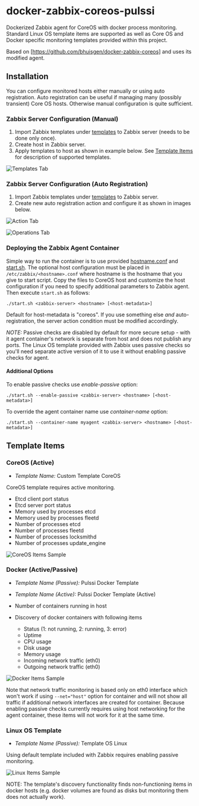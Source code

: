 # docker-zabbix-coreos-pulssi
Dockerized Zabbix agent for CoreOS with docker process monitoring. Standard Linux
OS template items are supported as well as Core OS and Docker specific
monitoring templates provided within this project.

Based on [https://github.com/bhuisgen/docker-zabbix-coreos] and uses its
modified agent.

## Installation

You can configure monitored hosts either manually or using auto registration.
Auto registration can be useful if managing many (possibly transient) Core OS
hosts. Otherwise manual configuration is quite sufficient.

### Zabbix Server Configuration (Manual)

1. Import Zabbix templates under [templates](templates) to Zabbix server (needs to be done only once).
2. Create host in Zabbix server.
3. Apply templates to host as shown in example below. See [Template Items](#template-items) for description of supported templates.

![Templates Tab](documentation/host-config-templates.png)

### Zabbix Server Configuration (Auto Registration)

1. Import Zabbix templates under [templates](templates) to Zabbix server.
2. Create new auto registration action and configure it as shown in images below.

![Action Tab](documentation/auto-registration-1.png)

![Operations Tab](documentation/auto-registration-2.png)

### Deploying the Zabbix Agent Container

Simple way to run the container is to use provided [hostname.conf](hostname.conf)
and [start.sh](start.sh). The optional host configuration must be placed in
`/etc/zabbix/<hostname>.conf` where hostname is the hostname that you give to
start script. Copy the files to CoreOS host and customize the host configuration
if you need to specify additional parameters to Zabbix agent. Then execute
`start.sh` as follows:

```
./start.sh <zabbix-server> <hostname> [<host-metadata>]
```

Default for host-metadata is "coreos". If you use something else _and_
auto-registration, the server action condition must be modified accordingly.

*NOTE:* Passive checks are disabled by default for more secure setup - with it
agent container's network is separate from host and does not publish any ports.
The Linux OS template provided with Zabbix uses passive checks so you'll need
separate active version of it to use it without enabling passive checks for
agent.

#### Additional Options

To enable passive checks use *enable-passive* option:
```
./start.sh --enable-passive <zabbix-server> <hostname> [<host-metadata>]
```

To override the agent container name use *container-name* option:
```
./start.sh --container-name myagent <zabbix-server> <hostname> [<host-metadata>]
```

## Template Items

### CoreOS (Active)

* *Template Name:* Custom Template CoreOS

CoreOS template requires active monitoring.

* Etcd client port status
* Etcd server port status
* Memory used by processes etcd
* Memory used by processes fleetd
* Number of processes etcd
* Number of processes fleetd
* Number of processes locksmithd
* Number of processes update_engine

![CoreOS Items Sample](documentation/latestdata-coreos.png)

### Docker (Active/Passive)

* *Template Name (Passive):* Pulssi Docker Template
* *Template Name (Active):* Pulssi Docker Template (Active)

* Number of containers running in host
* Discovery of docker containers with following items
  * Status (1: not running, 2: running, 3: error)
  * Uptime
  * CPU usage
  * Disk usage
  * Memory usage
  * Incoming network traffic (eth0)
  * Outgoing network traffic (eth0)

![Docker Items Sample](documentation/latestdata-docker.png)

Note that network traffic monitoring is based only on eth0 interface which won't
work if using `--net="host"` option for container and will not show all traffic
if additional network interfaces are created for container. Because enabling
passive checks currently requires using host networking for the agent container,
these items will not work for it at the same time.

### Linux OS Template

* *Template Name (Passive):* Template OS Linux

Using default template included with Zabbix requires enabling passive monitoring.

![Linux Items Sample](documentation/latestdata-oslinux.png)

NOTE: The template's discovery functionality finds non-functioning items in
docker hosts (e.g. docker volumes are found as disks but monitoring them does
not actually work).
